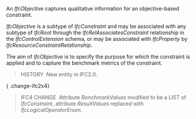﻿An _IfcObjective_ captures qualitative information for an objective-based constraint.

_IfcObjective_ is a subtype of _IfcConstraint_ and may be associated with any subtype of _IfcRoot_ through the _IfcRelAssociatesConstraint_ relationship in the _IfcControlExtension_ schema, or may be associated with _IfcProperty_ by _IfcResourceConstraintRelationship_.

The aim of _IfcObjective_ is to specify the purpose for which the constraint is applied and to capture the benchmark metrics of the constraint.

> HISTORY&nbsp; New entity in IFC2.0.

{ .change-ifc2x4}
> IFC4 CHANGE&nbsp; Attribute _BenchmarkValues_ modified to be a LIST of _IfcConstraint_, attribute _ResultValues_ replaced with _IfcLogicalOperatorEnum_.